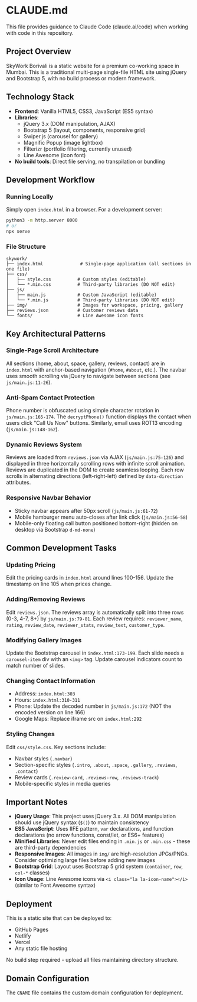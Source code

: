 # CLAUDE.md

This file provides guidance to Claude Code (claude.ai/code) when working with code in this repository.

## Project Overview

SkyWork Borivali is a static website for a premium co-working space in Mumbai. This is a traditional multi-page single-file HTML site using jQuery and Bootstrap 5, with no build process or modern framework.

## Technology Stack

- **Frontend**: Vanilla HTML5, CSS3, JavaScript (ES5 syntax)
- **Libraries**:
  - jQuery 3.x (DOM manipulation, AJAX)
  - Bootstrap 5 (layout, components, responsive grid)
  - Swiper.js (carousel for gallery)
  - Magnific Popup (image lightbox)
  - Filterizr (portfolio filtering, currently unused)
  - Line Awesome (icon font)
- **No build tools**: Direct file serving, no transpilation or bundling

## Development Workflow

### Running Locally
Simply open `index.html` in a browser. For a development server:
```bash
python3 -m http.server 8000
# or
npx serve
```

### File Structure
```
skywork/
├── index.html              # Single-page application (all sections in one file)
├── css/
│   ├── style.css          # Custom styles (editable)
│   └── *.min.css          # Third-party libraries (DO NOT edit)
├── js/
│   ├── main.js            # Custom JavaScript (editable)
│   └── *.min.js           # Third-party libraries (DO NOT edit)
├── img/                   # Images for workspace, pricing, gallery
├── reviews.json           # Customer reviews data
└── fonts/                 # Line Awesome icon fonts
```

## Key Architectural Patterns

### Single-Page Scroll Architecture
All sections (home, about, space, gallery, reviews, contact) are in `index.html` with anchor-based navigation (`#home`, `#about`, etc.). The navbar uses smooth scrolling via jQuery to navigate between sections (see `js/main.js:11-26`).

### Anti-Spam Contact Protection
Phone number is obfuscated using simple character rotation in `js/main.js:165-174`. The `decryptPhone()` function displays the contact when users click "Call Us Now" buttons. Similarly, email uses ROT13 encoding (`js/main.js:148-162`).

### Dynamic Reviews System
Reviews are loaded from `reviews.json` via AJAX (`js/main.js:75-126`) and displayed in three horizontally scrolling rows with infinite scroll animation. Reviews are duplicated in the DOM to create seamless looping. Each row scrolls in alternating directions (left-right-left) defined by `data-direction` attributes.

### Responsive Navbar Behavior
- Sticky navbar appears after 50px scroll (`js/main.js:61-72`)
- Mobile hamburger menu auto-closes after link click (`js/main.js:56-58`)
- Mobile-only floating call button positioned bottom-right (hidden on desktop via Bootstrap `d-md-none`)

## Common Development Tasks

### Updating Pricing
Edit the pricing cards in `index.html` around lines 100-156. Update the timestamp on line 105 when prices change.

### Adding/Removing Reviews
Edit `reviews.json`. The reviews array is automatically split into three rows (0-3, 4-7, 8+) by `js/main.js:79-81`. Each review requires: `reviewer_name`, `rating`, `review_date`, `reviewer_stats`, `review_text`, `customer_type`.

### Modifying Gallery Images
Update the Bootstrap carousel in `index.html:173-199`. Each slide needs a `carousel-item` div with an `<img>` tag. Update carousel indicators count to match number of slides.

### Changing Contact Information
- Address: `index.html:303`
- Hours: `index.html:310-311`
- Phone: Update the decoded number in `js/main.js:172` (NOT the encoded version on line 166)
- Google Maps: Replace iframe src on `index.html:292`

### Styling Changes
Edit `css/style.css`. Key sections include:
- Navbar styles (`.navbar`)
- Section-specific styles (`.intro`, `.about`, `.space`, `.gallery`, `.reviews`, `.contact`)
- Review cards (`.review-card`, `.reviews-row`, `.reviews-track`)
- Mobile-specific styles in media queries

## Important Notes

- **jQuery Usage**: This project uses jQuery 3.x. All DOM manipulation should use jQuery syntax (`$()`) to maintain consistency
- **ES5 JavaScript**: Uses IIFE pattern, `var` declarations, and function declarations (no arrow functions, const/let, or ES6+ features)
- **Minified Libraries**: Never edit files ending in `.min.js` or `.min.css` - these are third-party dependencies
- **Responsive Images**: All images in `img/` are high-resolution JPGs/PNGs. Consider optimizing large files before adding new images
- **Bootstrap Grid**: Layout uses Bootstrap 5 grid system (`container`, `row`, `col-*` classes)
- **Icon Usage**: Line Awesome icons via `<i class="la la-icon-name"></i>` (similar to Font Awesome syntax)

## Deployment

This is a static site that can be deployed to:
- GitHub Pages
- Netlify
- Vercel
- Any static file hosting

No build step required - upload all files maintaining directory structure.

## Domain Configuration
The `CNAME` file contains the custom domain configuration for deployment.
